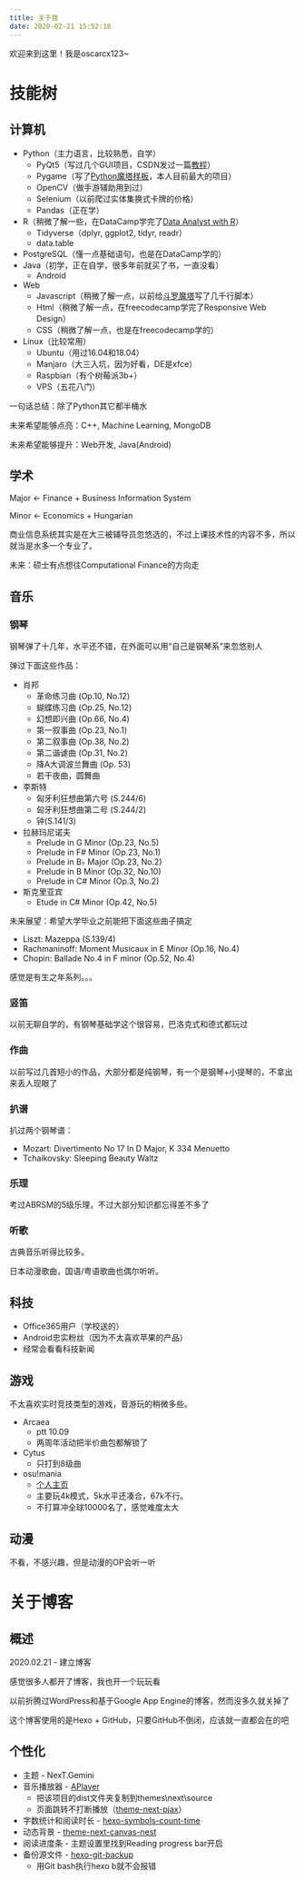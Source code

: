 ```yaml
---
title: 关于我
date: 2020-02-21 15:52:18
---
```

欢迎来到这里！我是oscarcx123~

# 技能树

## 计算机

* Python（主力语言，比较熟悉，自学）
    * PyQt5（写过几个GUI项目，CSDN发过一篇[教程](https://blog.csdn.net/AzureMouse/article/details/90338961)）
    * Pygame（写了[Python魔塔样板](https://github.com/oscarcx123/MagicTower-Python)，本人目前最大的项目）
    * OpenCV（做手游辅助用到过）
    * Selenium（以前爬过实体集换式卡牌的价格）
    * Pandas（正在学）
* R（稍微了解一些，在DataCamp学完了[Data Analyst with R](https://www.datacamp.com/tracks/data-analyst-with-r)）
    * Tidyverse（dplyr, ggplot2, tidyr, readr）
    * data.table
* PostgreSQL（懂一点基础语句，也是在DataCamp学的）
* Java（初学，正在自学，很多年前就买了书，一直没看）
    * Android
* Web
    * Javascript（稍微了解一点，以前给[斗罗魔塔](https://h5mota.com/games/douluomota/)写了几千行脚本）
    * Html（稍微了解一点，在freecodecamp学完了Responsive Web Design）
    * CSS（稍微了解一点，也是在freecodecamp学的）
* Linux（比较常用）
    * Ubuntu（用过16.04和18.04）
    * Manjaro（大三入坑，因为好看，DE是xfce）
    * Raspbian（有个树莓派3b+）
    * VPS（五花八门）

一句话总结：除了Python其它都半桶水

未来希望能够点亮：C++, Machine Learning, MongoDB

未来希望能够提升：Web开发, Java(Android)

## 学术

Major <- Finance + Business Information System

Minor <- Economics + Hungarian

商业信息系统其实是在大三被辅导员忽悠选的，不过上课技术性的内容不多，所以就当是水多一个专业了。

未来：硕士有点想往Computational Finance的方向走

## 音乐

### 钢琴

钢琴弹了十几年，水平还不错，在外面可以用“自己是钢琴系”来忽悠别人

弹过下面这些作品：
* 肖邦
    * 革命练习曲 (Op.10, No.12)
    * 蝴蝶练习曲 (Op.25, No.12)
    * 幻想即兴曲 (Op.66, No.4)
    * 第一叙事曲 (Op.23, No.1)
    * 第二叙事曲 (Op.38, No.2)
    * 第二谐谑曲 (Op.31, No.2)
    * 降A大调波兰舞曲 (Op. 53)
    * 若干夜曲，圆舞曲
* 李斯特
    * 匈牙利狂想曲第六号 (S.244/6)
    * 匈牙利狂想曲第二号 (S.244/2)
    * 钟(S.141/3)
* 拉赫玛尼诺夫
    * Prelude in G Minor (Op.23, No.5)
    * Prelude in F# Minor (Op.23, No.1)
    * Prelude in B♭ Major (Op.23, No.2)
    * Prelude in B Minor (Op.32, No.10)
    * Prelude in C# Minor (Op.3, No.2)
* 斯克里亚宾
    * Etude in C# Minor (Op.42, No.5)

未来展望：希望大学毕业之前能把下面这些曲子搞定

* Liszt: Mazeppa (S.139/4)
* Rachmaninoff: Moment Musicaux in E Minor (Op.16, No.4)
* Chopin: Ballade No.4 in F minor (Op.52, No.4)

感觉是有生之年系列。。。

### 竖笛

以前无聊自学的，有钢琴基础学这个很容易，巴洛克式和德式都玩过

### 作曲

以前写过几首短小的作品，大部分都是纯钢琴，有一个是钢琴+小提琴的，不拿出来丢人现眼了

### 扒谱

扒过两个钢琴谱：

* Mozart: Divertimento No 17 In D Major, K 334 Menuetto
* Tchaikovsky: Sleeping Beauty Waltz

### 乐理

考过ABRSM的5级乐理，不过大部分知识都忘得差不多了

### 听歌

古典音乐听得比较多。

日本动漫歌曲，国语/粤语歌曲也偶尔听听。

## 科技

* Office365用户（学校送的）
* Android忠实粉丝（因为不太喜欢苹果的产品）
* 经常会看看科技新闻

## 游戏

不太喜欢实时竞技类型的游戏，音游玩的稍微多些。

* Arcaea
    * ptt 10.09
    * 两周年活动把半价曲包都解锁了
* Cytus
    * 只打到8级曲
* osu!mania
    * [个人主页](https://osu.ppy.sh/users/13929448)
    * 主要玩4k模式，5k水平还凑合，67k不行。
    * 不打算冲全球10000名了，感觉难度太大

## 动漫

不看，不感兴趣，但是动漫的OP会听一听

# 关于博客

## 概述

2020.02.21 - 建立博客

感觉很多人都开了博客，我也开一个玩玩看

以前折腾过WordPress和基于Google App Engine的博客，然而没多久就关掉了

这个博客使用的是Hexo + GitHub，只要GitHub不倒闭，应该就一直都会在的吧

## 个性化

* 主题 - NexT.Gemini
* 音乐播放器 - [APlayer](https://github.com/MoePlayer/APlayer)
    * 把该项目的dist文件夹复制到themes\next\source
    * 页面跳转不打断播放（[theme-next-pjax](https://github.com/theme-next/theme-next-pjax)）
* 字数统计和阅读时长 - [hexo-symbols-count-time](https://github.com/theme-next/hexo-symbols-count-time)
* 动态背景 - [theme-next-canvas-nest](https://github.com/theme-next/theme-next-canvas-nest)
* 阅读进度条 - 主题设置里找到Reading progress bar开启
* 备份源文件 - [hexo-git-backup](https://github.com/coneycode/hexo-git-backup)
    * 用Git bash执行hexo b就不会报错